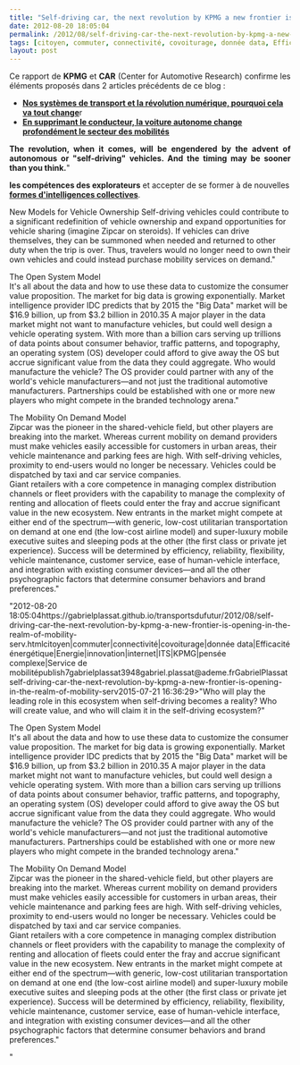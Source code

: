 ```yaml
---
title: "Self-driving car, the next revolution by KPMG a new frontier is opening in the realm of mobility services''"
date: 2012-08-20 18:05:04
permalink: /2012/08/self-driving-car-the-next-revolution-by-kpmg-a-new-frontier-is-opening-in-the-realm-of-mobility-serv.html
tags: [citoyen, commuter, connectivité, covoiturage, donnée data, Efficacité énergétique, Energie, innovation, internet, ITS, KPMG, pensée complexe, Service de mobilité]
layout: post
---
```


<p style="text-align: justify;">Ce rapport de <strong>KPMG</strong> et <strong>CAR</strong> (Center for Automotive Research) confirme les éléments proposés dans 2 articles précédents de ce blog :</p> <ul> <li><a href="https://gabrielplassat.github.io/transportsdufutur/2012/04/nos-systemes-de-transport-et-la-revolution-numerique-pourquoi-cela-va-tout-changer.html" target="_blank"><strong>Nos systèmes de transport et la révolution numérique, pourquoi cela va tout change</strong></a>r</li> <li><a href="https://gabrielplassat.github.io/transportsdufutur/2012/06/en-supprimant-le-conducteur-la-voiture-autonome-change-profondement-le-secteur-des-mobilites.html" target="_blank"><strong>En supprimant le conducteur, la voiture autonome change profondément le secteur des mobilités</strong></a></li> </ul> <p style="text-align: justify;"><strong>The revolution, when it comes, will be engendered by the advent of autonomous or "self-driving" vehicles. And the timing may be sooner than you think.</strong>"</p> <p style="text-align: justify>Il devient urgent de penser <strong>l'automobile du futur</strong> en replaçant l'objet à sa place dans un système global. Il devient urgent de penser <strong>le futur de l'automobile</strong> dans le monde qui vient. Mais pour voir le monde qui vient, il faut retrouver <a href="https://gabrielplassat.github.io/transportsdufutur/wp-content/uploads/sites/6/2012/08/CSFRS_Horizons_Strategiques_26_mars_2012.pdf"" target="_blank"><strong> les compétences des explorateurs</strong></a> et accepter de se former à de nouvelles <a href="https://gabrielplassat.github.io/transportsdufutur/2011/09/transports-mobilites-quelles-sont-les-5-innovations-qui-peuvent-changer-les-comportements.html" target="_blank"><strong>formes d'intelligences collectives</strong></a>. </p>  <!--more-->   <p style="text-align: justify>"<strong>New Models for Vehicle Ownership Self-driving</strong> vehicles could contribute to a significant redefinition of vehicle ownership and expand opportunities for vehicle sharing (imagine Zipcar on steroids). If vehicles can drive themselves, they can be summoned when needed and returned to other duty when the trip is over. Thus, travelers would no longer need to own their own vehicles and could instead purchase mobility services on demand."</p> <p style="text-align: justify>"Who will play the leading role in this ecosystem when self-driving becomes a reality? Who will create value, and who will claim it in the self-driving ecosystem?"</p> <p style="text-align: justify>"<strong>The Open System Model</strong><br />It's all about the data and how to use these data to customize the consumer value proposition. The market for big data is growing exponentially. Market intelligence provider IDC predicts that by 2015 the "Big Data" market will be $16.9 billion, up from $3.2 billion in 2010.35 A major player in the data market might not want to manufacture vehicles, but could well design a vehicle operating system. With more than a billion cars serving up trillions of data points about consumer behavior, traffic patterns, and topography, an operating system (OS) developer could afford to give away the OS but accrue significant value from the data they could aggregate. Who would manufacture the vehicle? The OS provider could partner with any of the world's vehicle manufacturers—and not just the traditional automotive manufacturers. Partnerships could be established with one or more new players who might compete in the branded technology arena."</p> <p style="text-align: justify>"<strong>The Mobility On Demand Model</strong><br />Zipcar was the pioneer in the shared-vehicle field, but other players are breaking into the market. Whereas current mobility on demand providers must make vehicles easily accessible for customers in urban areas, their vehicle maintenance and parking fees are high. With self-driving vehicles, proximity to end-users would no longer be necessary. Vehicles could be dispatched by taxi and car service companies.<br />Giant retailers with a core competence in managing complex distribution channels or fleet providers with the capability to manage the complexity of renting and allocation of fleets could enter the fray and accrue significant value in the new ecosystem. New entrants in the market might compete at either end of the spectrum—with generic, low-cost utilitarian transportation on demand at one end (the low-cost airline model) and super-luxury mobile executive suites and sleeping pods at the other (the first class or private jet experience). Success will be determined by efficiency, reliability, flexibility, vehicle maintenance, customer service, ease of human-vehicle interface, and integration with existing consumer devices—and all the other psychographic factors that determine consumer behaviors and brand preferences."</p> <p style="text-align: justify> <br /><iframe frameborder="0"" height="400" marginheight="0" marginwidth="0" scrolling="no" src="http://www.slideshare.net/slideshow/embed_code/14019865?hostedIn=slideshare&page=upload" width="476"></iframe></p>"2012-08-20 18:05:04https://gabrielplassat.github.io/transportsdufutur/2012/08/self-driving-car-the-next-revolution-by-kpmg-a-new-frontier-is-opening-in-the-realm-of-mobility-serv.htmlcitoyen|commuter|connectivité|covoiturage|donnée data|Efficacité énergétique|Energie|innovation|internet|ITS|KPMG|pensée complexe|Service de mobilitépublish7gabrielplassat3948gabriel.plassat@ademe.frGabrielPlassatself-driving-car-the-next-revolution-by-kpmg-a-new-frontier-is-opening-in-the-realm-of-mobility-serv2015-07-21 16:36:29>"Who will play the leading role in this ecosystem when self-driving becomes a reality? Who will create value, and who will claim it in the self-driving ecosystem?"</p> <p style="text-align: justify>"<strong>The Open System Model</strong><br />It's all about the data and how to use these data to customize the consumer value proposition. The market for big data is growing exponentially. Market intelligence provider IDC predicts that by 2015 the "Big Data" market will be $16.9 billion, up from $3.2 billion in 2010.35 A major player in the data market might not want to manufacture vehicles, but could well design a vehicle operating system. With more than a billion cars serving up trillions of data points about consumer behavior, traffic patterns, and topography, an operating system (OS) developer could afford to give away the OS but accrue significant value from the data they could aggregate. Who would manufacture the vehicle? The OS provider could partner with any of the world's vehicle manufacturers—and not just the traditional automotive manufacturers. Partnerships could be established with one or more new players who might compete in the branded technology arena."</p> <p style="text-align: justify>"<strong>The Mobility On Demand Model</strong><br />Zipcar was the pioneer in the shared-vehicle field, but other players are breaking into the market. Whereas current mobility on demand providers must make vehicles easily accessible for customers in urban areas, their vehicle maintenance and parking fees are high. With self-driving vehicles, proximity to end-users would no longer be necessary. Vehicles could be dispatched by taxi and car service companies.<br />Giant retailers with a core competence in managing complex distribution channels or fleet providers with the capability to manage the complexity of renting and allocation of fleets could enter the fray and accrue significant value in the new ecosystem. New entrants in the market might compete at either end of the spectrum—with generic, low-cost utilitarian transportation on demand at one end (the low-cost airline model) and super-luxury mobile executive suites and sleeping pods at the other (the first class or private jet experience). Success will be determined by efficiency, reliability, flexibility, vehicle maintenance, customer service, ease of human-vehicle interface, and integration with existing consumer devices—and all the other psychographic factors that determine consumer behaviors and brand preferences."</p> <p style="text-align: justify> <br /><iframe frameborder="0"" height="400" marginheight="0" marginwidth="0" scrolling="no" src="http://www.slideshare.net/slideshow/embed_code/14019865?hostedIn=slideshare&page=upload" width="476"></iframe></p>"
